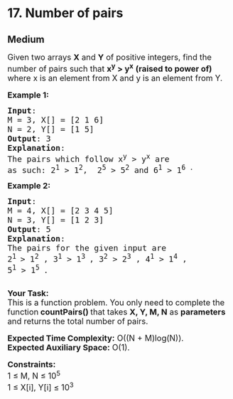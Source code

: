 # 17. Number of pairs
## Medium 
<div class="problem-statement" style="user-select: auto;">
                <p style="user-select: auto;"></p><p style="user-select: auto;"><span style="font-size: 18px; user-select: auto;">Given two arrays <strong style="user-select: auto;">X</strong> and <strong style="user-select: auto;">Y</strong> of positive integers, find the number of pairs such that&nbsp;<strong style="user-select: auto;">x<sup style="user-select: auto;">y</sup> &gt; y<sup style="user-select: auto;">x</sup></strong>&nbsp;<strong style="user-select: auto;">(raised to power of)</strong> where x is an element from X and y is an element from Y.</span><br style="user-select: auto;">
<br style="user-select: auto;">
<span style="font-size: 18px; user-select: auto;"><strong style="user-select: auto;">Example 1:</strong></span></p>

<pre style="user-select: auto;"><span style="font-size: 18px; user-select: auto;"><strong style="user-select: auto;">Input</strong>: 
M = 3, X[] = [2 1 6] 
N = 2, Y[] = [1 5]
<strong style="user-select: auto;">Output</strong>: 3
<strong style="user-select: auto;">Explanation</strong>: 
The pairs which follow x<sup style="user-select: auto;">y</sup> &gt; y<sup style="user-select: auto;">x</sup> are 
as such: 2<sup style="user-select: auto;">1</sup> &gt; 1<sup style="user-select: auto;">2</sup>,&nbsp; 2<sup style="user-select: auto;">5</sup> &gt; 5<sup style="user-select: auto;">2</sup> and 6<sup style="user-select: auto;">1</sup> &gt; 1<sup style="user-select: auto;">6 .</sup></span></pre>

<p style="user-select: auto;"><span style="font-size: 18px; user-select: auto;"><strong style="user-select: auto;">Example 2:</strong></span></p>

<pre style="user-select: auto;"><span style="font-size: 18px; user-select: auto;"><strong style="user-select: auto;">Input</strong>: 
M = 4, X[] = [2 3 4 5]
N = 3, Y[] = [1 2 3]
<strong style="user-select: auto;">Output</strong>: 5
<strong style="user-select: auto;">Explanation</strong>: 
The pairs for the given input are 
2<sup style="user-select: auto;">1 </sup>&gt; 1<sup style="user-select: auto;">2</sup> , 3<sup style="user-select: auto;">1</sup> &gt; 1<sup style="user-select: auto;">3 </sup>, 3<sup style="user-select: auto;">2</sup> &gt; 2<sup style="user-select: auto;">3</sup> , 4<sup style="user-select: auto;">1</sup> &gt; 1<sup style="user-select: auto;">4</sup> , 
5<sup style="user-select: auto;">1</sup> &gt; 1<sup style="user-select: auto;">5&nbsp;</sup>.</span></pre>

<p style="user-select: auto;"><br style="user-select: auto;">
<span style="font-size: 18px; user-select: auto;"><strong style="user-select: auto;">Your Task:</strong><br style="user-select: auto;">
This is a function problem. You only need to complete the function<strong style="user-select: auto;"> countPairs()&nbsp;</strong>that takes <strong style="user-select: auto;">X, Y, M, N</strong> as <strong style="user-select: auto;">parameters </strong>and returns the total number of pairs.</span><br style="user-select: auto;">
<br style="user-select: auto;">
<span style="font-size: 18px; user-select: auto;"><strong style="user-select: auto;">Expected Time Complexity:</strong>&nbsp;O((N + M)log(N)).<br style="user-select: auto;">
<strong style="user-select: auto;">Expected Auxiliary Space:</strong>&nbsp;O(1).</span><br style="user-select: auto;">
<br style="user-select: auto;">
<span style="font-size: 18px; user-select: auto;"><strong style="user-select: auto;">Constraints:</strong><br style="user-select: auto;">
1 ≤ M, N ≤ 10<sup style="user-select: auto;">5</sup><br style="user-select: auto;">
1 ≤ X[i], Y[i]&nbsp;≤ 10<sup style="user-select: auto;">3</sup></span></p>
 <p style="user-select: auto;"></p>
            </div>